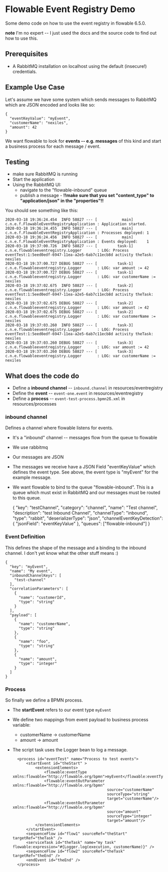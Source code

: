 Flowable Event Registry Demo
============================

Some demo code on how to use the event registry in flowable 6.5.0.

**note**
  I'm no expert -- I just used the docs and the source code to find out how
  to use this.
  
Prerequisites
-------------

- A RabbitMQ installation on localhost using the default (insecure!) credentials.

Example Use Case
----------------

Let's assume we have some system which sends messages to RabbitMQ which are JSON encoded and
looks like so:

    {
      "eventKeyValue": "myEvent",
      "customerName": "nexiles",
      "amount": 42
    }  

We want flowable to look for **events -- e.g. messages** of this kind and start a business process for each
message / event.

Testing
-------

- make sure RabbitMQ is running
- Start the application
- Using the RabbitMQ UI:
    - navigate to the "flowable-inbound" queue
    - publish a message - **!!make sure that you set "content_type" to "application/json" in the "properties"!!**
    
You should see something like this:


    2020-03-18 19:36:24.454  INFO 58827 --- [           main] c.n.e.f.FlowableEventRegistryApplication : Application started.
    2020-03-18 19:36:24.455  INFO 58827 --- [           main] c.n.e.f.FlowableEventRegistryApplication : Processes deployed: 1
    2020-03-18 19:36:24.456  INFO 58827 --- [           main] c.n.e.f.FlowableEventRegistryApplication : Events deployed:    1
    2020-03-18 19:37:00.726  INFO 58827 --- [         task-1] c.n.e.flowableeventregistry.Logger       : LOG: Process eventTest:1:5eed0edf-6947-11ea-a2e5-6ab7c11ecb8d activity theTask: nexiles
    2020-03-18 19:37:00.727 DEBUG 58827 --- [         task-1] c.n.e.flowableeventregistry.Logger       : LOG: var amount := 42
    2020-03-18 19:37:00.727 DEBUG 58827 --- [         task-1] c.n.e.flowableeventregistry.Logger       : LOG: var customerName := nexiles
    2020-03-18 19:37:02.675  INFO 58827 --- [         task-2] c.n.e.flowableeventregistry.Logger       : LOG: Process eventTest:1:5eed0edf-6947-11ea-a2e5-6ab7c11ecb8d activity theTask: nexiles
    2020-03-18 19:37:02.675 DEBUG 58827 --- [         task-2] c.n.e.flowableeventregistry.Logger       : LOG: var amount := 42
    2020-03-18 19:37:02.675 DEBUG 58827 --- [         task-2] c.n.e.flowableeventregistry.Logger       : LOG: var customerName := nexiles
    2020-03-18 19:37:03.260  INFO 58827 --- [         task-3] c.n.e.flowableeventregistry.Logger       : LOG: Process eventTest:1:5eed0edf-6947-11ea-a2e5-6ab7c11ecb8d activity theTask: nexiles
    2020-03-18 19:37:03.260 DEBUG 58827 --- [         task-3] c.n.e.flowableeventregistry.Logger       : LOG: var amount := 42
    2020-03-18 19:37:03.260 DEBUG 58827 --- [         task-3] c.n.e.flowableeventregistry.Logger       : LOG: var customerName := nexiles


What does the code do
---------------------

- Define a **inbound channel**  -- `inbound.channel` in resources/eventregistry
- Define the **event** -- `event-one.event` in resources/eventregistry
- Define a **process** -- `event-test-process.bpmn2ß.xml` in resources/processes

### inbound channel

Defines a channel where flowable listens for events.

- It's a "inbound" channel -- messages flow from the queue to flowable
- We use rabbitmq
- Our messages are JSON
- The messages we receive have a JSON Field "eventKeyValue" which defines the event type.  See above,
  the event type is "myEvent" for the example message.
- We want flowable to bind to the queue "flowable-inbound".  This is a queue which must exist in RabbitMQ and
  our messages must be routed to this queue.

    {
      "key": "testChannel",
      "category": "channel",
      "name": "Test channel",
      "description": "test Inbound Channel",
      "channelType": "inbound",
      "type": "rabbit",
      "deserializerType": "json",
      "channelEventKeyDetection": {
        "jsonField": "eventKeyValue"
      },
      "queues": ["flowable-inbound"]
}

### Event Definition

This defines the shape of the message and a binding to the inbound channel.  I don't yet know
what the other stuff means :)

    {
      "key": "myEvent",
      "name": "My event",
      "inboundChannelKeys": [
        "test-channel"
      ],
      "correlationParameters": [
        {
          "name": "customerId",
          "type": "string"
        }
      ],
      "payload": [
        {
          "name": "customerName",
          "type": "string"
        },
        {
          "name": "foo",
          "type": "string"
        },
        {
          "name": "amount",
          "type": "integer"
        }
      ]
    }
### Process

So finally we define a BPMN process.

- The **startEvent** refers to our event type `myEvent`
- We define two mappings from event payload to business process variable:
  - customerName -> customerName
  - amount -> amount
- The script task uses the Logger bean to log a message.


    <?xml version="1.0" encoding="UTF-8"?>
    <definitions
            xmlns="http://www.omg.org/spec/BPMN/20100524/MODEL"
            xmlns:flowable="http://flowable.org/bpmn"
            targetNamespace="Examples">

        <process id="eventTest" name="Process to test events">
            <startEvent id="theStart" >
                <extensionElements>
                    <flowable:eventType xmlns:flowable="http://flowable.org/bpmn">myEvent</flowable:eventType>
                    <flowable:eventOutParameter xmlns:flowable="http://flowable.org/bpmn"
                                                source="customerName"
                                                sourceType="string"
                                                target="customerName"/>
                    <flowable:eventOutParameter xmlns:flowable="http://flowable.org/bpmn"
                                                source="amount"
                                                sourceType="integer"
                                                target="amount"/>
                </extensionElements>
            </startEvent>
            <sequenceFlow id="flow1" sourceRef="theStart" targetRef="theTask" />
            <serviceTask id="theTask" name="my task" flowable:expression="#{Logger.log(execution, customerName)}" />
            <sequenceFlow id="flow2" sourceRef="theTask" targetRef="theEnd" />
            <endEvent id="theEnd" />
        </process>

    </definitions>


